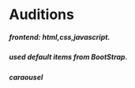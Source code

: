 # Auditions
<h5>frontend: html,css,javascript.</h5>
<h5>used default items from BootStrap.</h5>
<h5>caraousel</h5>
